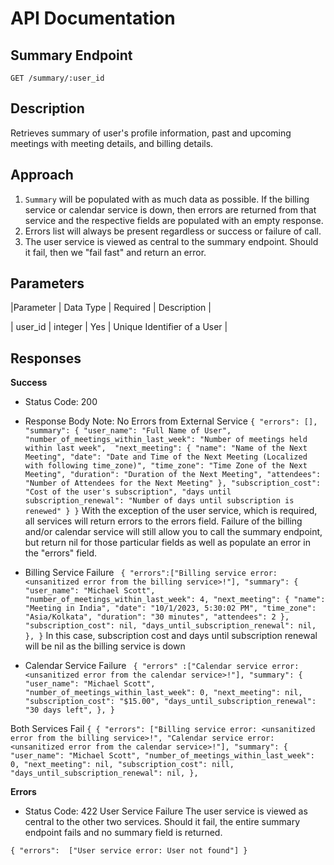# API Documentation

## Summary Endpoint

    GET /summary/:user_id

## Description

Retrieves summary of user's profile information, past and upcoming meetings with meeting details, and billing details.

## Approach

 1. `Summary` will be populated with as much data as possible. If the billing service or calendar service is down, then errors are returned from that service and the respective fields are populated with an empty response.
 2. Errors list will always be present regardless or success or failure of call.
 3. The user service is viewed as central to the summary endpoint. Should it fail, then we "fail fast" and return an error.

## Parameters

|Parameter    |  Data Type     | Required     | Description						      |

| user_id     |     integer    |      Yes     | Unique Identifier of a User |


## Responses

**Success**

 - Status Code: 200
 - Response Body
	Note: No Errors from External Service
    ``{ "errors": [],
       "summary": {
           "user_name": "Full Name of User",
           "number_of_meetings_within_last_week": "Number of meetings held within last week", 
           "next_meeting": {
    	       "name": "Name of the Next Meeting",
    	       "date": "Date and Time of the Next Meeting (Localized with following time_zone)",
    	       "time_zone": "Time Zone of the Next Meeting",
    	       "duration": "Duration of the Next Meeting",
    	       "attendees": "Number of Attendees for the Next Meeting"
    	      },
    	     "subscription_cost": "Cost of the user's subscription",
    	     "days until subscription_renewal": "Number of days until subscription is renewed"
    	    }
    	 }``
With the exception of the user service, which is required, all services will return errors to the errors field. Failure of the billing and/or calendar service will still allow you to call the summary endpoint, but return nil for those particular fields as well as populate an error in the "errors" field.

- Billing Service Failure
`` {
      "errors":["Billing service error: <unsanitized error from the billing service>!"],
      "summary": {
        "user_name": "Michael Scott",
        "number_of_meetings_within_last_week": 4,
        "next_meeting": { "name": "Meeting in India", "date": "10/1/2023, 5:30:02 PM", "time_zone": "Asia/Kolkata", "duration": "30 minutes", "attendees": 2 },
        "subscription_cost": nil,
        "days_until_subscription_renewal": nil,
      },
    }``
    In this case, subscription cost and days until subscription renewal will be nil as the billing service is down
- Calendar Service Failure
`` {
      "errors" :["Calendar service error: <unsanitized error from the calendar service>!"],
      "summary": {
        "user_name": "Michael Scott",
        "number_of_meetings_within_last_week": 0,
        "next_meeting": nil,
        "subscription_cost": "$15.00",
        "days_until_subscription_renewal": "30 days left",
      },
    }``

Both Services Fail
``{
		{ "errors": ["Billing service error: <unsanitized error from the billing service>!",
"Calendar service error: <unsanitized error from the calendar service>!"],
      "summary": {
        "user_name": "Michael Scott",
        "number_of_meetings_within_last_week": 0,
        "next_meeting": nil,
        "subscription_cost": nill,
        "days_until_subscription_renewal": nil,
      },
``

**Errors**
 - Status Code: 422
User Service Failure
The user service is viewed as central to the other two services. Should it fail, the entire summary endpoint fails and no summary field is returned.

``{ "errors":  ["User service error: User not found"] }``
